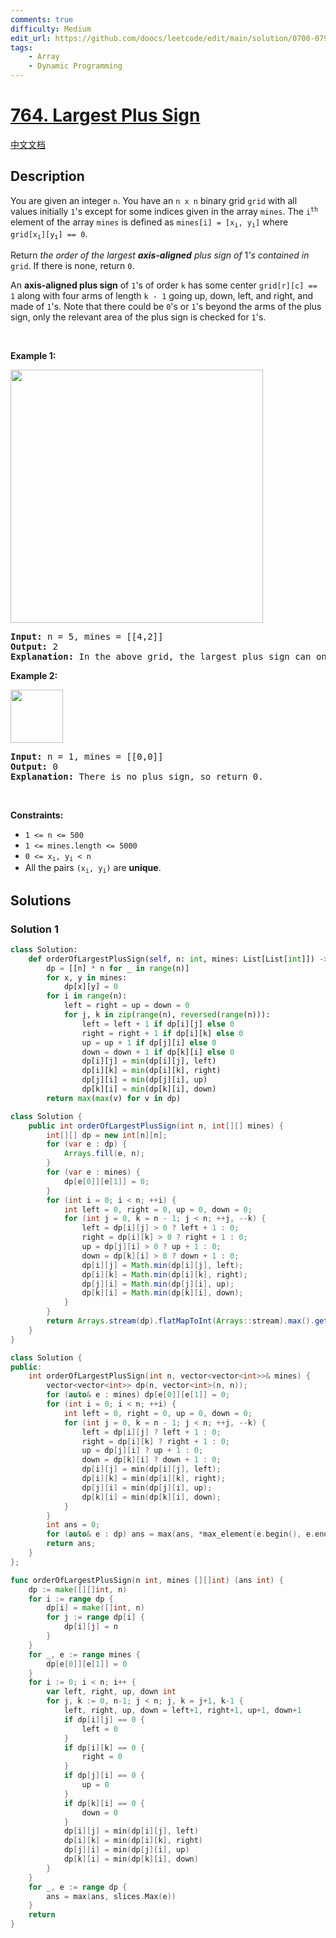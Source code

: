 ```yaml
---
comments: true
difficulty: Medium
edit_url: https://github.com/doocs/leetcode/edit/main/solution/0700-0799/0764.Largest%20Plus%20Sign/README_EN.md
tags:
    - Array
    - Dynamic Programming
---
```


<!-- problem:start -->

# [764. Largest Plus Sign](https://leetcode.com/problems/largest-plus-sign)

[中文文档](/solution/0700-0799/0764.Largest%20Plus%20Sign/README.md)

## Description

<!-- description:start -->

<p>You are given an integer <code>n</code>. You have an <code>n x n</code> binary grid <code>grid</code> with all values initially <code>1</code>&#39;s except for some indices given in the array <code>mines</code>. The <code>i<sup>th</sup></code> element of the array <code>mines</code> is defined as <code>mines[i] = [x<sub>i</sub>, y<sub>i</sub>]</code> where <code>grid[x<sub>i</sub>][y<sub>i</sub>] == 0</code>.</p>

<p>Return <em>the order of the largest <strong>axis-aligned</strong> plus sign of </em>1<em>&#39;s contained in </em><code>grid</code>. If there is none, return <code>0</code>.</p>

<p>An <strong>axis-aligned plus sign</strong> of <code>1</code>&#39;s of order <code>k</code> has some center <code>grid[r][c] == 1</code> along with four arms of length <code>k - 1</code> going up, down, left, and right, and made of <code>1</code>&#39;s. Note that there could be <code>0</code>&#39;s or <code>1</code>&#39;s beyond the arms of the plus sign, only the relevant area of the plus sign is checked for <code>1</code>&#39;s.</p>

<p>&nbsp;</p>
<p><strong class="example">Example 1:</strong></p>
<img alt="" src="https://fastly.jsdelivr.net/gh/doocs/leetcode@main/solution/0700-0799/0764.Largest%20Plus%20Sign/images/plus1-grid.jpg" style="width: 404px; height: 405px;" />
<pre>
<strong>Input:</strong> n = 5, mines = [[4,2]]
<strong>Output:</strong> 2
<strong>Explanation:</strong> In the above grid, the largest plus sign can only be of order 2. One of them is shown.
</pre>

<p><strong class="example">Example 2:</strong></p>
<img alt="" src="https://fastly.jsdelivr.net/gh/doocs/leetcode@main/solution/0700-0799/0764.Largest%20Plus%20Sign/images/plus2-grid.jpg" style="width: 84px; height: 85px;" />
<pre>
<strong>Input:</strong> n = 1, mines = [[0,0]]
<strong>Output:</strong> 0
<strong>Explanation:</strong> There is no plus sign, so return 0.
</pre>

<p>&nbsp;</p>
<p><strong>Constraints:</strong></p>

<ul>
	<li><code>1 &lt;= n &lt;= 500</code></li>
	<li><code>1 &lt;= mines.length &lt;= 5000</code></li>
	<li><code>0 &lt;= x<sub>i</sub>, y<sub>i</sub> &lt; n</code></li>
	<li>All the pairs <code>(x<sub>i</sub>, y<sub>i</sub>)</code> are <strong>unique</strong>.</li>
</ul>

<!-- description:end -->

## Solutions

<!-- solution:start -->

### Solution 1

<!-- tabs:start -->

```python
class Solution:
    def orderOfLargestPlusSign(self, n: int, mines: List[List[int]]) -> int:
        dp = [[n] * n for _ in range(n)]
        for x, y in mines:
            dp[x][y] = 0
        for i in range(n):
            left = right = up = down = 0
            for j, k in zip(range(n), reversed(range(n))):
                left = left + 1 if dp[i][j] else 0
                right = right + 1 if dp[i][k] else 0
                up = up + 1 if dp[j][i] else 0
                down = down + 1 if dp[k][i] else 0
                dp[i][j] = min(dp[i][j], left)
                dp[i][k] = min(dp[i][k], right)
                dp[j][i] = min(dp[j][i], up)
                dp[k][i] = min(dp[k][i], down)
        return max(max(v) for v in dp)
```

```java
class Solution {
    public int orderOfLargestPlusSign(int n, int[][] mines) {
        int[][] dp = new int[n][n];
        for (var e : dp) {
            Arrays.fill(e, n);
        }
        for (var e : mines) {
            dp[e[0]][e[1]] = 0;
        }
        for (int i = 0; i < n; ++i) {
            int left = 0, right = 0, up = 0, down = 0;
            for (int j = 0, k = n - 1; j < n; ++j, --k) {
                left = dp[i][j] > 0 ? left + 1 : 0;
                right = dp[i][k] > 0 ? right + 1 : 0;
                up = dp[j][i] > 0 ? up + 1 : 0;
                down = dp[k][i] > 0 ? down + 1 : 0;
                dp[i][j] = Math.min(dp[i][j], left);
                dp[i][k] = Math.min(dp[i][k], right);
                dp[j][i] = Math.min(dp[j][i], up);
                dp[k][i] = Math.min(dp[k][i], down);
            }
        }
        return Arrays.stream(dp).flatMapToInt(Arrays::stream).max().getAsInt();
    }
}
```

```cpp
class Solution {
public:
    int orderOfLargestPlusSign(int n, vector<vector<int>>& mines) {
        vector<vector<int>> dp(n, vector<int>(n, n));
        for (auto& e : mines) dp[e[0]][e[1]] = 0;
        for (int i = 0; i < n; ++i) {
            int left = 0, right = 0, up = 0, down = 0;
            for (int j = 0, k = n - 1; j < n; ++j, --k) {
                left = dp[i][j] ? left + 1 : 0;
                right = dp[i][k] ? right + 1 : 0;
                up = dp[j][i] ? up + 1 : 0;
                down = dp[k][i] ? down + 1 : 0;
                dp[i][j] = min(dp[i][j], left);
                dp[i][k] = min(dp[i][k], right);
                dp[j][i] = min(dp[j][i], up);
                dp[k][i] = min(dp[k][i], down);
            }
        }
        int ans = 0;
        for (auto& e : dp) ans = max(ans, *max_element(e.begin(), e.end()));
        return ans;
    }
};
```

```go
func orderOfLargestPlusSign(n int, mines [][]int) (ans int) {
	dp := make([][]int, n)
	for i := range dp {
		dp[i] = make([]int, n)
		for j := range dp[i] {
			dp[i][j] = n
		}
	}
	for _, e := range mines {
		dp[e[0]][e[1]] = 0
	}
	for i := 0; i < n; i++ {
		var left, right, up, down int
		for j, k := 0, n-1; j < n; j, k = j+1, k-1 {
			left, right, up, down = left+1, right+1, up+1, down+1
			if dp[i][j] == 0 {
				left = 0
			}
			if dp[i][k] == 0 {
				right = 0
			}
			if dp[j][i] == 0 {
				up = 0
			}
			if dp[k][i] == 0 {
				down = 0
			}
			dp[i][j] = min(dp[i][j], left)
			dp[i][k] = min(dp[i][k], right)
			dp[j][i] = min(dp[j][i], up)
			dp[k][i] = min(dp[k][i], down)
		}
	}
	for _, e := range dp {
		ans = max(ans, slices.Max(e))
	}
	return
}
```

<!-- tabs:end -->

<!-- solution:end -->

<!-- problem:end -->
